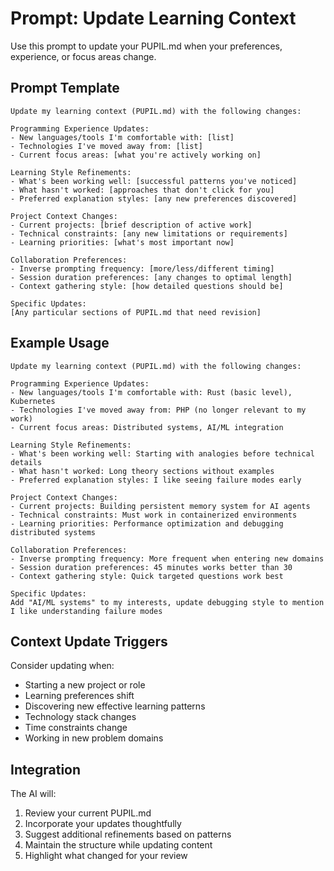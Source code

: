 # Prompt: Update Learning Context

Use this prompt to update your PUPIL.md when your preferences, experience, or focus areas change.

## Prompt Template

```
Update my learning context (PUPIL.md) with the following changes:

Programming Experience Updates:
- New languages/tools I'm comfortable with: [list]
- Technologies I've moved away from: [list]
- Current focus areas: [what you're actively working on]

Learning Style Refinements:
- What's been working well: [successful patterns you've noticed]
- What hasn't worked: [approaches that don't click for you]
- Preferred explanation styles: [any new preferences discovered]

Project Context Changes:
- Current projects: [brief description of active work]
- Technical constraints: [any new limitations or requirements]
- Learning priorities: [what's most important now]

Collaboration Preferences:
- Inverse prompting frequency: [more/less/different timing]
- Session duration preferences: [any changes to optimal length]
- Context gathering style: [how detailed questions should be]

Specific Updates:
[Any particular sections of PUPIL.md that need revision]
```

## Example Usage

```
Update my learning context (PUPIL.md) with the following changes:

Programming Experience Updates:
- New languages/tools I'm comfortable with: Rust (basic level), Kubernetes
- Technologies I've moved away from: PHP (no longer relevant to my work)
- Current focus areas: Distributed systems, AI/ML integration

Learning Style Refinements:
- What's been working well: Starting with analogies before technical details
- What hasn't worked: Long theory sections without examples
- Preferred explanation styles: I like seeing failure modes early

Project Context Changes:
- Current projects: Building persistent memory system for AI agents
- Technical constraints: Must work in containerized environments
- Learning priorities: Performance optimization and debugging distributed systems

Collaboration Preferences:
- Inverse prompting frequency: More frequent when entering new domains
- Session duration preferences: 45 minutes works better than 30
- Context gathering style: Quick targeted questions work best

Specific Updates:
Add "AI/ML systems" to my interests, update debugging style to mention I like understanding failure modes
```

## Context Update Triggers

Consider updating when:

- Starting a new project or role
- Learning preferences shift
- Discovering new effective learning patterns
- Technology stack changes
- Time constraints change
- Working in new problem domains

## Integration

The AI will:

1. Review your current PUPIL.md
2. Incorporate your updates thoughtfully
3. Suggest additional refinements based on patterns
4. Maintain the structure while updating content
5. Highlight what changed for your review
